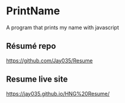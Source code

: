 # PrintName
A program that prints my name with javascript

## Résumé repo
https://github.com/Jay035/Resume

## Resume live site
https://jay035.github.io/HNG%20Resume/
